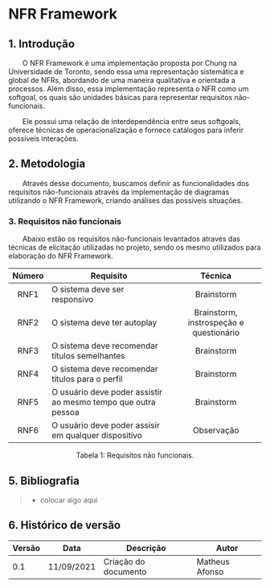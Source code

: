 # NFR Framework

## 1. Introdução
&emsp;&emsp;O NFR Framework é uma implementação proposta por Chung na Universidade de Toronto, sendo essa uma representação sistemática e global de NFRs, abordando de uma maneira qualitativa e orientada a processos. Além disso, essa implementação representa o NFR como um softgoal, os quais são unidades básicas para representar requisitos não-funcionais.

&emsp;&emsp;Ele possui uma relação de interdependência entre seus softgoals, oferece técnicas de operacionalização e fornece catálogos para inferir possíveis interações.

## 2. Metodologia
&emsp;&emsp;Através desse documento, buscamos definir as funcionalidades dos requisitos não-funcionais através da implementação de diagramas utilizando o NFR Framework, criando análises das possíveis situações.

### 3. Requisitos não funcionais
&emsp;&emsp;Abaixo estão os requisitos não-funcionais levantados através das técnicas de elicitação utilizadas no projeto, sendo os mesmo utilizados para elaboração do NFR Framework.
<center>

| Número | Requisito | Técnica        |
| :------: | ---------- | :---------------------------------------------------: |
| RNF1 | O sistema deve ser responsivo | Brainstorm |
| RNF2 | O sistema deve ter autoplay | Brainstorm, instrospeção e questionário |
| RNF3 | O sistema deve recomendar títulos semelhantes | Brainstorm |
| RNF4 | O sistema deve recomendar títulos para o perfil | Brainstorm |
| RNF5 | O usuário deve poder assistir ao mesmo tempo que outra pessoa | Brainstorm |
| RNF6 | O usuário deve poder assisir em qualquer dispositivo | Observação |

<figcaption>Tabela 1: Requisitos não funcionais.</figcaption>

</center>

## 5. Bibliografia

> - colocar algo aqui

## 6. Histórico de versão

| Versão | Data       | Descrição                      | Autor        |
| ------ | ---------- | ------------------------------ | ------------ |
| 0.1    | 11/09/2021 | Criação do documento | Matheus Afonso |